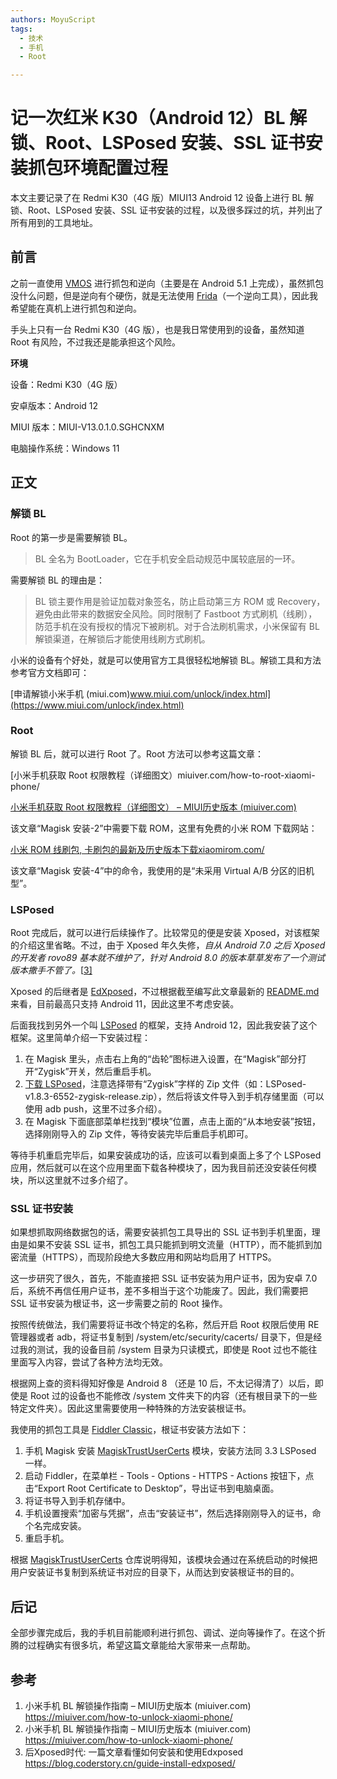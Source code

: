 ```yaml
---
authors: MoyuScript
tags: 
  - 技术
  - 手机
  - Root

---
```


# 记一次红米 K30（Android 12）BL 解锁、Root、LSPosed 安装、SSL 证书安装抓包环境配置过程

本文主要记录了在 Redmi K30（4G 版）MIUI13 Android 12 设备上进行 BL 解锁、Root、LSPosed 安装、SSL 证书安装的过程，以及很多踩过的坑，并列出了所有用到的工具地址。

<!--truncate-->

## 前言

之前一直使用 [VMOS](https://www.vmos.cn/) 进行抓包和逆向（主要是在 Android 5.1 上完成），虽然抓包没什么问题，但是逆向有个硬伤，就是无法使用 [Frida](https://github.com/frida/frida)（一个逆向工具），因此我希望能在真机上进行抓包和逆向。

手头上只有一台 Redmi K30（4G 版），也是我日常使用到的设备，虽然知道 Root 有风险，不过我还是能承担这个风险。

**环境**

设备：Redmi K30（4G 版）

安卓版本：Android 12

MIUI 版本：MIUI-V13.0.1.0.SGHCNXM

电脑操作系统：Windows 11

## 正文

### 解锁 BL

Root 的第一步是需要解锁 BL。

> BL 全名为 BootLoader，它在手机安全启动规范中属较底层的一环。

需要解锁 BL 的理由是：

> BL 锁主要作用是验证加载对象签名，防止启动第三方 ROM 或 Recovery，避免由此带来的数据安全风险。同时限制了 Fastboot 方式刷机（线刷），防范手机在没有授权的情况下被刷机。对于合法刷机需求，小米保留有 BL 解锁渠道，在解锁后才能使用线刷方式刷机。

小米的设备有个好处，就是可以使用官方工具很轻松地解锁 BL。解锁工具和方法参考官方文档即可：

[申请解锁小米手机 (miui.com)www.miui.com/unlock/index.html](https://www.miui.com/unlock/index.html)

### Root

解锁 BL 后，就可以进行 Root 了。Root 方法可以参考这篇文章：

[小米手机获取 Root 权限教程（详细图文）miuiver.com/how-to-root-xiaomi-phone/

[小米手机获取 Root 权限教程（详细图文） – MIUI历史版本 (miuiver.com)](https://miuiver.com/how-to-root-xiaomi-phone/)

该文章“Magisk 安装-2”中需要下载 ROM，这里有免费的小米 ROM 下载网站：

[小米 ROM 线刷包, 卡刷包的最新及历史版本下载xiaomirom.com/](https://xiaomirom.com/)

该文章“Magisk 安装-4”中的命令，我使用的是“未采用 Vir­tual A/B 分区的旧机型”。

### LSPosed

Root 完成后，就可以进行后续操作了。比较常见的便是安装 Xposed，对该框架的介绍这里省略。不过，由于 Xposed 年久失修，*自从 Android 7.0 之后 Xposed 的开发者 rovo89 基本就不维护了，针对 Android 8.0 的版本草草发布了一个测试版本撒手不管了。*[[3\]](https://zhuanlan.zhihu.com/p/515752309#ref_3)

Xposed 的后继者是 [EdXposed](https://github.com/ElderDrivers/EdXposed)，不过根据截至编写此文章最新的 [README.md](https://github.com/ElderDrivers/EdXposed/blob/8f2308cdde0a8151a2b4b0151c58b203154a8c6f/README.md) 来看，目前最高只支持 Android 11，因此这里不考虑安装。

后面我找到另外一个叫 [LSPosed](https://github.com/LSPosed/LSPosed) 的框架，支持 Android 12，因此我安装了这个框架。这里简单介绍一下安装过程：

1. 在 Magisk 里头，点击右上角的“齿轮”图标进入设置，在“Magisk”部分打开“Zygisk”开关，然后重启手机。
2. [下载 LSPosed](https://github.com/LSPosed/LSPosed/releases)，注意选择带有“Zygisk”字样的 Zip 文件（如：LSPosed-v1.8.3-6552-zygisk-release.zip），然后将该文件导入到手机存储里面（可以使用 adb push，这里不过多介绍）。
3. 在 Magisk 下面底部菜单栏找到“模块”位置，点击上面的“从本地安装”按钮，选择刚刚导入的 Zip 文件，等待安装完毕后重启手机即可。

等待手机重启完毕后，如果安装成功的话，应该可以看到桌面上多了个 LSPosed 应用，然后就可以在这个应用里面下载各种模块了，因为我目前还没安装任何模块，所以这里就不过多介绍了。

### SSL 证书安装

如果想抓取网络数据包的话，需要安装抓包工具导出的 SSL 证书到手机里面，理由是如果不安装 SSL 证书，抓包工具只能抓到明文流量（HTTP），而不能抓到加密流量（HTTPS），而现阶段绝大多数应用和网站均启用了 HTTPS。

这一步研究了很久，首先，不能直接把 SSL 证书安装为用户证书，因为安卓 7.0 后，系统不再信任用户证书，差不多相当于这个功能废了。因此，我们需要把 SSL 证书安装为根证书，这一步需要之前的 Root 操作。

按照传统做法，我们需要将证书改个特定的名称，然后开启 Root 权限后使用 RE 管理器或者 adb，将证书复制到 /system/etc/security/cacerts/ 目录下，但是经过我的测试，我的设备目前 /system 目录为只读模式，即使是 Root 过也不能往里面写入内容，尝试了各种方法均无效。

根据网上查的资料得知好像是 Android 8 （还是 10 后，不太记得清了）以后，即使是 Root 过的设备也不能修改 /system 文件夹下的内容（还有根目录下的一些特定文件夹）。因此这里需要使用一种特殊的方法安装根证书。

我使用的抓包工具是 [Fiddler Classic](https://www.telerik.com/fiddler/fiddler-classic)，根证书安装方法如下：

1. 手机 Magisk 安装 [MagiskTrustUserCerts](https://github.com/NVISOsecurity/MagiskTrustUserCerts) 模块，安装方法同 3.3 LSPosed 一样。
2. 启动 Fiddler，在菜单栏 - Tools - Options - HTTPS - Actions 按钮下，点击“Export Root Certificate to Desktop”，导出证书到电脑桌面。
3. 将证书导入到手机存储中。
4. 手机设置搜索“加密与凭据”，点击“安装证书”，然后选择刚刚导入的证书，命个名完成安装。
5. 重启手机。

根据 [MagiskTrustUserCerts](https://github.com/NVISOsecurity/MagiskTrustUserCerts) 仓库说明得知，该模块会通过在系统启动的时候把用户安装证书复制到系统证书对应的目录下，从而达到安装根证书的目的。

## 后记

全部步骤完成后，我的手机目前能顺利进行抓包、调试、逆向等操作了。在这个折腾的过程确实有很多坑，希望这篇文章能给大家带来一点帮助。

## 参考

1. 小米手机 BL 解锁操作指南 – MIUI历史版本 (miuiver.com) https://miuiver.com/how-to-unlock-xiaomi-phone/
2. 小米手机 BL 解锁操作指南 – MIUI历史版本 (miuiver.com) https://miuiver.com/how-to-unlock-xiaomi-phone/
3. 后Xposed时代: 一篇文章看懂如何安装和使用Edxposed https://blog.coderstory.cn/guide-install-edxposed/
